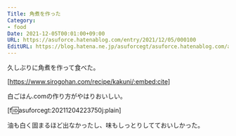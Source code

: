 ```yaml
---
Title: 角煮を作った
Category:
- food
Date: 2021-12-05T00:01:00+09:00
URL: https://asuforce.hatenablog.com/entry/2021/12/05/000100
EditURL: https://blog.hatena.ne.jp/asuforcegt/asuforce.hatenablog.com/atom/entry/13574176438039536052
---
```


久しぶりに角煮を作って食べた。

[https://www.sirogohan.com/recipe/kakuni/:embed:cite]

白ごはん.comの作り方がやはりおいしい。  

[f:id:asuforcegt:20211204223750j:plain]

油も白く固まるほど出なかったし、味もしっとりしてておいしかった。
